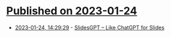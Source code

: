 # [Published on 2023-01-24](index.md)

* [2023-01-24, 14:29:29](https://news.ycombinator.com/item?id=34503970) - [SlidesGPT – Like ChatGPT for Slides](https://slidesgpt.com)
